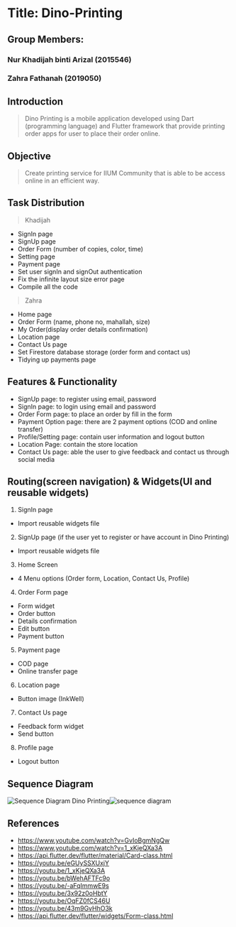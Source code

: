 # Title: Dino-Printing
## Group Members:
### Nur Khadijah binti Arizal (2015546)
### Zahra Fathanah (2019050)

## **Introduction**
> Dino Printing is a mobile application developed using Dart (programming language) and Flutter framework that provide printing order apps for user to place their order online. 

## **Objective**
> Create printing service for IIUM Community that is able to be access online in an efficient way. 

## **Task Distribution**
> Khadijah
- SignIn page
- SignUp page 
- Order Form (number of copies, color, time)
- Setting page
- Payment page
- Set user signIn and signOut authentication 
- Fix the infinite layout size error page
- Compile all the code

> Zahra
- Home page
- Order Form (name, phone no, mahallah, size)
- My Order(display order details confirmation)
- Location page
- Contact Us page
- Set Firestore database storage (order form and contact us)
- Tidying up payments page

## **Features & Functionality**
- SignUp page: to register using email, password
- SignIn page: to login using email and password
- Order Form page: to place an order by fill in the form
- Payment Option page: there are 2 payment options (COD and online transfer)
- Profile/Setting page: contain user information and logout button
- Location Page: contain the store location
- Contact Us page: able the user to give feedback and contact us through social media

## **Routing(screen navigation) & Widgets(UI and reusable widgets)**
1. SignIn page 
- Import reusable widgets file
2. SignUp page (if the user yet to register or have account in Dino Printing)
- Import reusable widgets file
3. Home Screen 
- 4 Menu options (Order form, Location, Contact Us, Profile)
4. Order Form page
- Form widget
- Order button
- Details confirmation
- Edit button
- Payment button
5. Payment page 
- COD page
- Online transfer page
6. Location page
- Button image (InkWell)
7. Contact Us page
- Feedback form widget
- Send button
8. Profile page
- Logout button 

## **Sequence Diagram**
![Sequence Diagram Dino Printing]()![sequence diagram](https://user-images.githubusercontent.com/116158646/216235359-c9afef00-3275-42ea-b227-55b652721a9e.png)



## **References**
- https://www.youtube.com/watch?v=GvIoBgmNgQw
- https://www.youtube.com/watch?v=1_xKjeQXa3A
- https://api.flutter.dev/flutter/material/Card-class.html
- https://youtu.be/eGUySSXUxjY
- https://youtu.be/1_xKjeQXa3A
- https://youtu.be/bWehAFTFc9o
- https://youtu.be/-aFqImmwE9s
- https://youtu.be/3x92z0oHbtY
- https://youtu.be/OqFZ0fCS46U
- https://youtu.be/43m9GvHhO3k
- https://api.flutter.dev/flutter/widgets/Form-class.html

